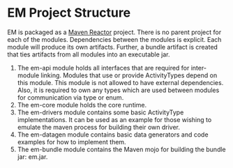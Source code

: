 # EM Project Structure

EM is packaged as a [Maven Reactor](https://maven.apache.org/guides/mini/guide-multiple-modules.html) project.
There is no parent project for each of the modules. Dependencies between the modules is explicit. Each module will produce its own artifacts. Further, a bundle artifact is created that ties artifacts from all modules into an executable jar.

1. The em-api module holds all interfaces that are required for inter-module linking. Modules that use or provide ActivityTypes depend on this module. This module is not allowed to have external dependencies. Also, it is required to own any types which are used between modules for communication via type or enum.
2. The em-core module holds the core runtime.
3. The em-drivers module contains some basic ActivityType implementations. It can be used as an example for those wishing to emulate the maven process for building their own driver.
3. The em-datagen module contains basic data generators and code examples for how to implement them.
4. The em-bundle module contains the Maven mojo for building the bundle jar: em.jar.
